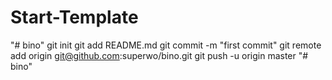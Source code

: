 # Start-Template
"# bino"  git init git add README.md git commit -m "first commit" git remote add origin git@github.com:superwo/bino.git git push -u origin master
"# bino" 
